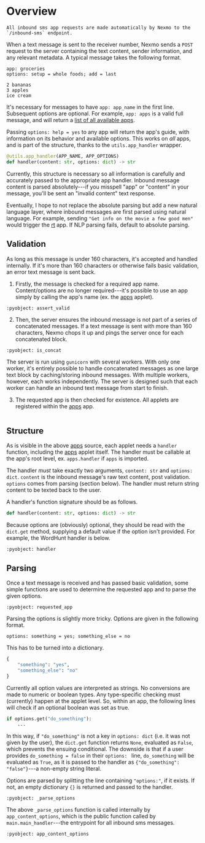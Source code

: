# Overview


```{note}
All inbound sms app requests are made automatically by Nexmo to the `/inbound-sms` endpoint.
```


When a text message is sent to the receiver number, Nexmo sends a `POST` request to the server containing the text content, sender information, and any relevant metadata. A typical message takes the following format.

```text
app: groceries
options: setup = whole foods; add = last

2 bananas
3 apples
ice cream
```

It's necessary for messages to have `app: app_name` in the first line. Subsequent options are optional. For example, `app: apps` is a valid full message, and will return a [list of all available apps](apps.md). 

Passing `options: help = yes` to any app will return the app's guide, with information on its behavior and available options. This works on _all_ apps, and is part of the structure, thanks to the `utils.app_handler` wrapper.

```python
@utils.app_handler(APP_NAME, APP_OPTIONS)
def handler(content: str, options: dict) -> str
```

Currently, this structure is necessary so all information is carefully and accurately passed to the appropriate app handler. Inbound message content is parsed absolutely---if you misspell "app" or "content" in your message, you'll be sent an "invalid content" text response. 

Eventually, I hope to not replace the absolute parsing but add a new natural language layer, where inbound messages are first parsed using natural language. For example, sending `"Get info on the movie a few good men"` would trigger the [rt](rt.md) app. If NLP parsing fails, default to absolute parsing.


## Validation

As long as this message is under 160 characters, it's accepted and handled internally. If it's more than 160 characters or otherwise fails basic validation, an error text message is sent back.

1. Firstly, the message is checked for a required app name. Content/options are no longer required---it's possible to use an app simply by calling the app's name (ex. the [apps](apps.md) applet).

```{literalinclude} ../../../parsing.py
:pyobject: assert_valid
```

2. Then, the server ensures the inbound message is not part of a series of concatenated messages. If a text message is sent with more than 160 characters, Nexmo chops it up and pings the server once for each concatenated block.

```{literalinclude} ../../../parsing.py
:pyobject: is_concat
```

The server is run using `gunicorn` with several workers. With only one worker, it's entirely possible to handle concatenated messages as one large text block by caching/storing inbound messages. With multiple workers, however, each works independently. The server is designed such that each worker can handle an inbound text message from start to finish.

3. The requested app is then checked for existence. All applets are registered within the [apps](apps) app.

```{literalinclude} ../../../apps/__init__.py
```


## Structure

As is visible in the above [apps](apps.md) source, each applet needs a `handler` function, including the [apps](apps.md) applet itself. The handler must be callable at the app's root level, ex. `apps.handler` if `apps` is imported.

The handler *must* take exactly two arguments, `content: str` and `options: dict`. `content` is the inbound message's raw text content, post validation. `options` comes from parsing (section below). The handler must return string content to be texted back to the user.

A handler's function signature should be as follows.

```python
def handler(content: str, options: dict) -> str
```

Because options are (obviously) optional, they should be read with the `dict.get` method, supplying a default value if the option isn't provided. For example, the WordHunt handler is below.

```{literalinclude} ../../../apps/wordhunt/__init__.py
:pyobject: handler
```


## Parsing

Once a text message is received and has passed basic validation, some simple functions are used to determine the requested app and to parse the given options. 

```{literalinclude} ../../../parsing.py
:pyobject: requested_app
```

Parsing the options is slightly more tricky. Options are given in the following format.

```text
options: something = yes; something_else = no
```

This has to be turned into a dictionary.

```python
{
    "something": "yes",
    "something_else": "no"
}
```

Currently all option values are interpreted as strings. No conversions are made to numeric or boolean types. Any type-specific checking must (currently) happen at the applet level. So, within an app, the following lines will check if an optional boolean was set as true.

```python
if options.get("do_something"):
    ...
```

In this way, if `"do_something"` is not a key in `options: dict` (i.e. it was not given by the user), the `dict.get` function returns `None`, evaluated as `False`, which prevents the ensuing conditional. The downside is that if a user provides `do_something = false` in their `options: ` line, `do_something` will be evaluated as `True`, as it is passed to the handler as `{"do_something": "false"}`---a non-empty string literal.

Options are parsed by splitting the line containing `"options:"`, if it exists. If not, an empty dictionary `{}` is returned and passed to the handler.

```{literalinclude} ../../../parsing.py
:pyobject: _parse_options
```

The above `_parse_options` function is called internally by `app_content_options`, which is the public function called by `main.main_handler`---the entrypoint for all inbound sms messages.

```{literalinclude} ../../../parsing.py
:pyobject: app_content_options
```
